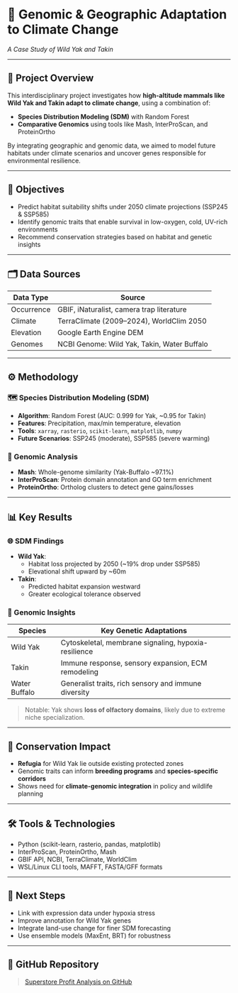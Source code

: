 # 🧬 Genomic & Geographic Adaptation to Climate Change  
*A Case Study of Wild Yak and Takin*

---

## 🧭 Project Overview

This interdisciplinary project investigates how **high-altitude mammals like Wild Yak and Takin adapt to climate change**, using a combination of:

- **Species Distribution Modeling (SDM)** with Random Forest  
- **Comparative Genomics** using tools like Mash, InterProScan, and ProteinOrtho

By integrating geographic and genomic data, we aimed to model future habitats under climate scenarios and uncover genes responsible for environmental resilience.

---

## 🎯 Objectives

- Predict habitat suitability shifts under 2050 climate projections (SSP245 & SSP585)
- Identify genomic traits that enable survival in low-oxygen, cold, UV-rich environments
- Recommend conservation strategies based on habitat and genetic insights

---

## 🗂️ Data Sources

| Data Type     | Source                                         |
|---------------|------------------------------------------------|
| Occurrence    | GBIF, iNaturalist, camera trap literature      |
| Climate       | TerraClimate (2009–2024), WorldClim 2050      |
| Elevation     | Google Earth Engine DEM                        |
| Genomes       | NCBI Genome: Wild Yak, Takin, Water Buffalo    |

---

## ⚙️ Methodology

### 🗺️ Species Distribution Modeling (SDM)
- **Algorithm**: Random Forest (AUC: 0.999 for Yak, ~0.95 for Takin)
- **Features**: Precipitation, max/min temperature, elevation
- **Tools**: `xarray`, `rasterio`, `scikit-learn`, `matplotlib`, `numpy`
- **Future Scenarios**: SSP245 (moderate), SSP585 (severe warming)

### 🧬 Genomic Analysis
- **Mash**: Whole-genome similarity (Yak-Buffalo ~97.1%)
- **InterProScan**: Protein domain annotation and GO term enrichment
- **ProteinOrtho**: Ortholog clusters to detect gene gains/losses

---

## 📊 Key Results

### 🌐 SDM Findings
- **Wild Yak**:
  - Habitat loss projected by 2050 (~19% drop under SSP585)
  - Elevational shift upward by ~60m
- **Takin**:
  - Predicted habitat expansion westward
  - Greater ecological tolerance observed

### 🧪 Genomic Insights
| Species      | Key Genetic Adaptations                             |
|--------------|-----------------------------------------------------|
| Wild Yak     | Cytoskeletal, membrane signaling, hypoxia-resilience |
| Takin        | Immune response, sensory expansion, ECM remodeling |
| Water Buffalo| Generalist traits, rich sensory and immune diversity |

> Notable: Yak shows **loss of olfactory domains**, likely due to extreme niche specialization.

---

## 📍 Conservation Impact

- **Refugia** for Wild Yak lie outside existing protected zones
- Genomic traits can inform **breeding programs** and **species-specific corridors**
- Shows need for **climate-genomic integration** in policy and wildlife planning

---

## 🛠️ Tools & Technologies

- Python (scikit-learn, rasterio, pandas, matplotlib)
- InterProScan, ProteinOrtho, Mash
- GBIF API, NCBI, TerraClimate, WorldClim
- WSL/Linux CLI tools, MAFFT, FASTA/GFF formats


---

## 📌 Next Steps

- Link with expression data under hypoxia stress  
- Improve annotation for Wild Yak genes  
- Integrate land-use change for finer SDM forecasting  
- Use ensemble models (MaxEnt, BRT) for robustness



---

## 📂 GitHub Repository 

> [Superstore Profit Analysis on GitHub](https://github.com/fenil264/Superstore_Profit_Analysis)

